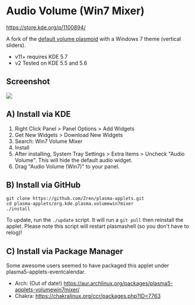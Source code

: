 # Audio Volume (Win7 Mixer)

https://store.kde.org/p/1100894/

A fork of the [default volume plasmoid](https://github.com/KDE/plasma-pa/tree/Plasma/5.5/applet) with a Windows 7 theme (vertical sliders).

* v11+ requires KDE 5.7
* v2 Tested on KDE 5.5 and 5.6


## Screenshot

![](https://i.imgur.com/6s1ZWl7.png)


## A) Install via KDE

1. Right Click Panel > Panel Options > Add Widgets
2. Get New Widgets > Download New Widgets
3. Search: Win7 Volume Mixer
5. Install
6. After installing, System Tray Settings > Extra Items > Uncheck "Audio Volume". This will hide the default audio widget.
7. Drag "Audio Volume (Win7)" to your panel.

## B) Install via GitHub

```
git clone https://github.com/Zren/plasma-applets.git
cd plasma-applets/org.kde.plasma.volumewin7mixer
./install
```

To update, run the `./update` script. It will run a `git pull` then reinstall the applet. Please note this script will restart plasmashell (so you don't have to relog)!

## C) Install via Package Manager

Some awesome users seemed to have packaged this applet under plasma5-applets-eventcalendar.

* Arch: (Out of date!) https://aur.archlinux.org/packages/plasma5-applets-volumewin7mixer/
* Chakra: https://chakralinux.org/ccr/packages.php?ID=7763
